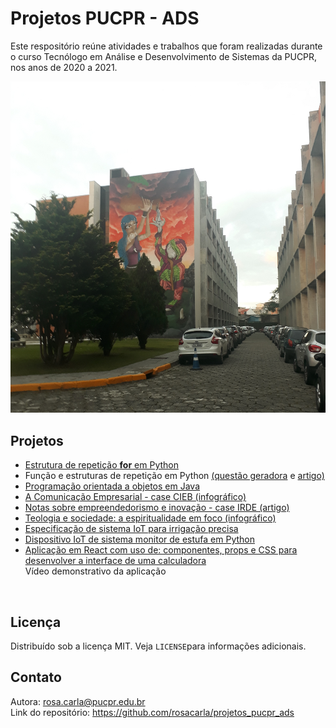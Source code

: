# Projetos PUCPR - ADS
Este respositório reúne atividades e trabalhos que foram realizadas durante o curso Tecnólogo em Análise e Desenvolvimento de Sistemas da PUCPR, nos anos de 2020 a 2021.

<p align="center"> 
<img src="https://github.com/rosacarla/projetos_pucpr_ads/blob/main/imagens/pucpr.jpg">
</p>

## Projetos
- [Estrutura de repetição **for** em Python](https://github.com/rosacarla/projetos_pucpr_ads/blob/main/Script%20multiplos%20de%203.py)
- Função e estruturas de repetição em Python [(questão geradora](https://github.com/rosacarla/projetos_pucpr_ads/blob/main/docs/questoes_funcoes_repeticao_python.pdf) e [artigo)](https://github.com/rosacarla/projetos_pucpr_ads/blob/main/docs/funcoes_repeticao_python.pdf)
- [Programação orientada a objetos em Java](https://github.com/rosacarla/projetos_pucpr_ads/tree/main/poo_java)
- [A Comunicação Empresarial - case CIEB (infográfico)](https://github.com/rosacarla/projetos_pucpr_ads/blob/main/docs/infografico_comunicacao_empresarial.png)
- [Notas sobre empreendedorismo e inovação - case IRDE (artigo)](https://github.com/rosacarla/projetos_pucpr_ads/blob/main/docs/empreendedorismo_inovacao.pdf)
- [Teologia e sociedade: a espiritualidade em foco (infográfico)]( https://github.com/rosacarla/projetos_pucpr_ads/blob/main/docs/infografico_espiritualidade_em_foco.pdf)
- [Especificação de sistema IoT para irrigação precisa]( https://github.com/rosacarla/projetos_pucpr_ads/blob/main/docs/especificao_sistema_IoT.pdf)
- [Dispositivo IoT de sistema monitor de estufa em Python](https://github.com/rosacarla/projetos_pucpr_ads/tree/main/mqtt_device-python)
- [Aplicação em React com uso de: componentes, props e CSS para desenvolver a interface de uma calculadora]()  
Vídeo demonstrativo da aplicação  
<p align="center"> 
<img src=" ">
</p>

## Licença
Distribuído sob a licença MIT. Veja `LICENSE`para informações adicionais.

## Contato
Autora: rosa.carla@pucpr.edu.br<br>
Link do repositório: https://github.com/rosacarla/projetos_pucpr_ads
